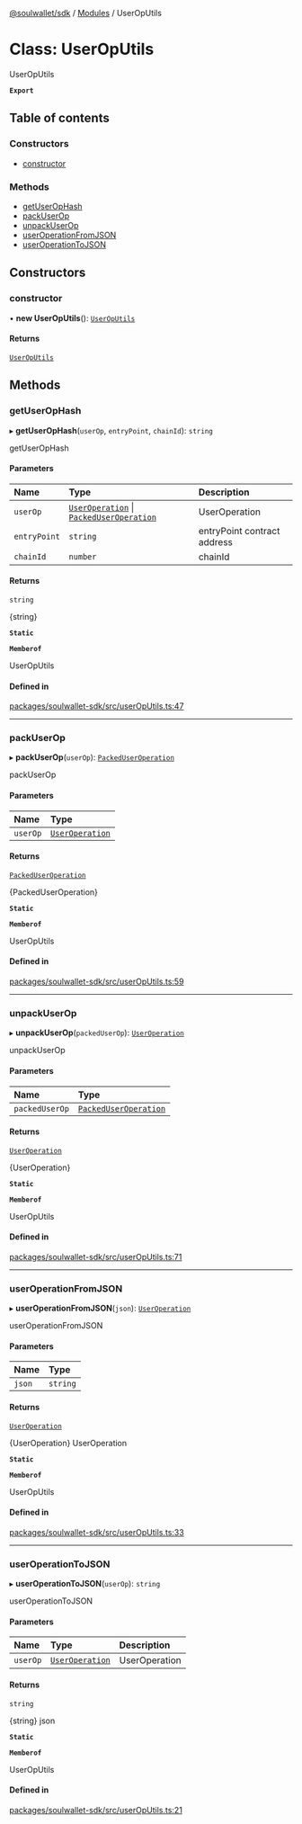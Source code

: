 [@soulwallet/sdk](../README.md) / [Modules](../modules.md) / UserOpUtils

# Class: UserOpUtils

UserOpUtils

**`Export`**

## Table of contents

### Constructors

- [constructor](UserOpUtils.md#constructor)

### Methods

- [getUserOpHash](UserOpUtils.md#getuserophash)
- [packUserOp](UserOpUtils.md#packuserop)
- [unpackUserOp](UserOpUtils.md#unpackuserop)
- [userOperationFromJSON](UserOpUtils.md#useroperationfromjson)
- [userOperationToJSON](UserOpUtils.md#useroperationtojson)

## Constructors

### constructor

• **new UserOpUtils**(): [`UserOpUtils`](UserOpUtils.md)

#### Returns

[`UserOpUtils`](UserOpUtils.md)

## Methods

### getUserOpHash

▸ **getUserOpHash**(`userOp`, `entryPoint`, `chainId`): `string`

getUserOpHash

#### Parameters

| Name | Type | Description |
| :------ | :------ | :------ |
| `userOp` | [`UserOperation`](../modules.md#useroperation) \| [`PackedUserOperation`](../modules.md#packeduseroperation) | UserOperation |
| `entryPoint` | `string` | entryPoint contract address |
| `chainId` | `number` | chainId |

#### Returns

`string`

{string}

**`Static`**

**`Memberof`**

UserOpUtils

#### Defined in

[packages/soulwallet-sdk/src/userOpUtils.ts:47](https://github.com/SoulWallet/soulwalletlib/blob/32f4da1/packages/soulwallet-sdk/src/userOpUtils.ts#L47)

___

### packUserOp

▸ **packUserOp**(`userOp`): [`PackedUserOperation`](../modules.md#packeduseroperation)

packUserOp

#### Parameters

| Name | Type |
| :------ | :------ |
| `userOp` | [`UserOperation`](../modules.md#useroperation) |

#### Returns

[`PackedUserOperation`](../modules.md#packeduseroperation)

{PackedUserOperation}

**`Static`**

**`Memberof`**

UserOpUtils

#### Defined in

[packages/soulwallet-sdk/src/userOpUtils.ts:59](https://github.com/SoulWallet/soulwalletlib/blob/32f4da1/packages/soulwallet-sdk/src/userOpUtils.ts#L59)

___

### unpackUserOp

▸ **unpackUserOp**(`packedUserOp`): [`UserOperation`](../modules.md#useroperation)

unpackUserOp

#### Parameters

| Name | Type |
| :------ | :------ |
| `packedUserOp` | [`PackedUserOperation`](../modules.md#packeduseroperation) |

#### Returns

[`UserOperation`](../modules.md#useroperation)

{UserOperation}

**`Static`**

**`Memberof`**

UserOpUtils

#### Defined in

[packages/soulwallet-sdk/src/userOpUtils.ts:71](https://github.com/SoulWallet/soulwalletlib/blob/32f4da1/packages/soulwallet-sdk/src/userOpUtils.ts#L71)

___

### userOperationFromJSON

▸ **userOperationFromJSON**(`json`): [`UserOperation`](../modules.md#useroperation)

userOperationFromJSON

#### Parameters

| Name | Type |
| :------ | :------ |
| `json` | `string` |

#### Returns

[`UserOperation`](../modules.md#useroperation)

{UserOperation} UserOperation

**`Static`**

**`Memberof`**

UserOpUtils

#### Defined in

[packages/soulwallet-sdk/src/userOpUtils.ts:33](https://github.com/SoulWallet/soulwalletlib/blob/32f4da1/packages/soulwallet-sdk/src/userOpUtils.ts#L33)

___

### userOperationToJSON

▸ **userOperationToJSON**(`userOp`): `string`

userOperationToJSON

#### Parameters

| Name | Type | Description |
| :------ | :------ | :------ |
| `userOp` | [`UserOperation`](../modules.md#useroperation) | UserOperation |

#### Returns

`string`

{string} json

**`Static`**

**`Memberof`**

UserOpUtils

#### Defined in

[packages/soulwallet-sdk/src/userOpUtils.ts:21](https://github.com/SoulWallet/soulwalletlib/blob/32f4da1/packages/soulwallet-sdk/src/userOpUtils.ts#L21)
